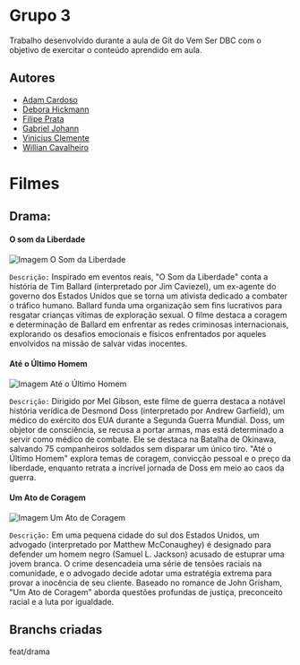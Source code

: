 
# Grupo 3

Trabalho desenvolvido durante a aula de Git do Vem Ser DBC com o objetivo de exercitar o conteúdo aprendido em aula.


## Autores

- [Adam Cardoso](https://github.com/adamcardoso)
- [Debora Hickmann](https://github.com/Deboraaahickmann)
- [Filipe Prata](https://github.com/FilipePrata)
- [Gabriel Johann](https://github.com/GabrielJohann)
- [Vinicius Clemente](https://github.com/vclemente2)
- [Willian Cavalheiro](https://github.com/wcavalheiro)



# Filmes

## Drama:

#### O som da Liberdade
![Imagem O Som da Liberdade](https://br.web.img3.acsta.net/c_310_420/pictures/23/09/17/17/37/4230804.jpg)

`Descrição:` Inspirado em eventos reais, "O Som da Liberdade" conta a história de Tim Ballard (interpretado por Jim Caviezel), um ex-agente do governo dos Estados Unidos que se torna um ativista dedicado a combater o tráfico humano. Ballard funda uma organização sem fins lucrativos para resgatar crianças vítimas de exploração sexual. O filme destaca a coragem e determinação de Ballard em enfrentar as redes criminosas internacionais, explorando os desafios emocionais e físicos enfrentados por aqueles envolvidos na missão de salvar vidas inocentes.


#### Até o Último Homem
![Imagem Até o Último Homem](https://images-ext-2.discordapp.net/external/OU_6pTgkteM-ydihE4gsItgzZN3wrAqbqYMn42ofvvk/https/br.web.img3.acsta.net/pictures/16/11/21/15/29/457312.jpg?format=webp&width=319&height=468)

`Descrição:` Dirigido por Mel Gibson, este filme de guerra destaca a notável história verídica de Desmond Doss (interpretado por Andrew Garfield), um médico do exército dos EUA durante a Segunda Guerra Mundial. Doss, um objetor de consciência, se recusa a portar armas, mas está determinado a servir como médico de combate. Ele se destaca na Batalha de Okinawa, salvando 75 companheiros soldados sem disparar um único tiro. "Até o Último Homem" explora temas de coragem, convicção pessoal e o preço da liberdade, enquanto retrata a incrível jornada de Doss em meio ao caos da guerra.

#### Um Ato de Coragem
![Imagem Um Ato de Coragem](https://br.web.img3.acsta.net/c_310_420/pictures/23/09/17/17/37/4230804.jpg)

`Descrição:` Em uma pequena cidade do sul dos Estados Unidos, um advogado (interpretado por Matthew McConaughey) é designado para defender um homem negro (Samuel L. Jackson) acusado de estuprar uma jovem branca. O crime desencadeia uma série de tensões raciais na comunidade, e o advogado decide adotar uma estratégia extrema para provar a inocência de seu cliente. Baseado no romance de John Grisham, "Um Ato de Coragem" aborda questões profundas de justiça, preconceito racial e a luta por igualdade.



## Branchs criadas

feat/drama
